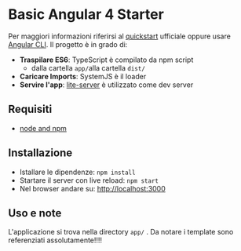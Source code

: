 # Basic Angular 4 Starter

Per maggiori informazioni riferirsi al [quickstart](https://angular.io/docs/ts/latest/quickstart.html) ufficiale oppure usare [Angular CLI](https://cli.angular.io/). Il progetto è in grado di:

- **Traspilare ES6**: TypeScript è compilato da npm script
    + dalla cartella `app/`alla cartella `dist/`
- **Caricare Imports**: SystemJS è il loader 
- **Servire l'app**: [lite-server](https://github.com/johnpapa/lite-server) è utilizzato come dev server

## Requisiti

- [node and npm](https://nodejs.org)

## Installazione
- Istallare le dipendenze: `npm install`
- Startare il server con live reload: `npm start`
- Nel browser andare su: <http://localhost:3000>

## Uso e note
L'applicazione si trova nella directory `app/` . Da notare i template sono referenziati assolutamente!!!! 
